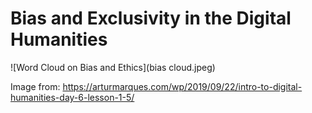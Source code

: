 # Bias and Exclusivity in the Digital Humanities

![Word Cloud on Bias and Ethics](bias cloud.jpeg)




Image from: https://arturmarques.com/wp/2019/09/22/intro-to-digital-humanities-day-6-lesson-1-5/ 
